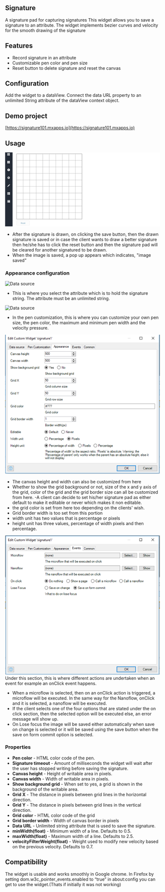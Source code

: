## Signature
A signature pad for capturing signatures
This widget allows you to save a signature to an attribute.
The widget implements bezier curves and velocity for the smooth drawing of the signature

## Features
* Record signature in an attribute
* Customizable pen color and pen size 
* Reset button to delete signature and reset the canvas

## Configuration
Add the widget to a dataView. Connect the data URL property to an unlimited String attribute of the dataView context object.

## Demo project
[https://signature101.mxapps.io](https://signature101.mxapps.io)

## Usage

![Data source](/assets/signatureImage.gif)
- After the signature is drawn, on clicking the save button, then the drawn signature is saved or in case the client wants to draw a better signature then he/she has to click the reset button and then the signature pad will be cleared for another signatured to be drawn. 
- When the image is saved, a pop up appears which indicates, "image saved"

### Appearance configuration
![Data source](/assets/Home.PNG)
- This is where you select the attribute which is to hold the signature string. The attribute must be an unlimited string.

![Data source](/assets/penCustomization.PNG)
- In the pen customization, this is where you can customize your own pen size, the pen color, the maximum and minimum pen width and the velocity pressure.

![Data source](/assets/appear.PNG)
- The canvas height and width can also be customized from here
- Whether to show the grid background or not, size of the x and y axis of the grid, color of the grid and the grid border size can all be customized from here.
-A client can decide to set his/her signature pad as either default to make it editable or never which makes it non editable. 
- the grid color is set from here too depending on the clients' wish.
- Grid border width is too set from this portion
- width unit has two values that is percentage or pixels
- height unit has three values, percentage of width pixels and then percentage.

![Data source](/assets/Events.PNG)
Under this section, this is where different actions are undertaken when an event for example an onClick event happens.
- When a microflow is selected, then on an onClick action is triggered, a microflow will be executed.
In the same way for the Nanoflow, onClick and it is selected, a nanoflow will be executed.
- If the client selects one of the four options that are stated under the on click section, then the selected option will be executed else, an error message will show up.
- On Lose focus the image will be saved either automatically when save on change is selected or it will be saved using the save button when the save on form commit option is selected. 


### Properties
* **Pen color** - HTML color code of the pen.
* **Signature timeout** - Amount of milliseconds the widget will wait after the user has stopped writing before saving the signature.
* **Canvas height** - Height of writable area in pixels.
* **Canvas width** - Width of writable area in pixels.
* **Show background grid** - When set to yes, a grid is shown in the background of the writable area.
* **Grid X** - The distance in pixels between grid lines in the horizontal direction.
* **Grid Y** - The distance in pixels between grid lines in the vertical direction.
* **Grid color** - HTML color code of the grid
* **Grid border width** - Width of canvas border in pixels
* **Data URL** - Unlimited string attribute that is used to save the signature.
* **minWidth(float)** - Minimum width of a line. Defaults to 0.5.
* **maxWidth(float)** - Maximum width of a line. Defaults to 2.5.
* **velocityFilterWeight(float)** - Weight used to modify new velocity based on the previous    velocity. Defaults to 0.7.

## Compatibility
The widget is usable and works smoothly in Google chrome. 
In Firefox by setting dom.w3c_pointer_events.enabled to “true” in about:config you can get to use the widget.(Thats if initially it was not working)
